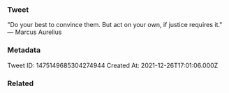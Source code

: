 ### Tweet
"Do your best to convince them. But act on your own, if justice requires it." — Marcus Aurelius

### Metadata
Tweet ID: 1475149685304274944
Created At: 2021-12-26T17:01:06.000Z

### Related

